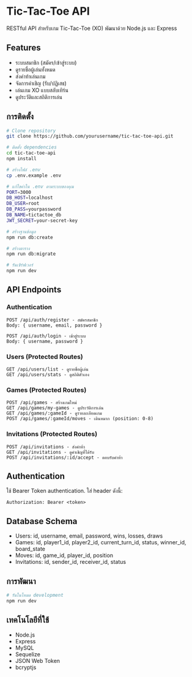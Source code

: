 # Tic-Tac-Toe API

RESTful API สำหรับเกม Tic-Tac-Toe (XO) พัฒนาด้วย Node.js และ Express

## Features

- ระบบสมาชิก (สมัคร/เข้าสู่ระบบ)
- ดูรายชื่อผู้เล่นทั้งหมด
- ส่งคำท้าเล่นเกม
- จัดการคำเชิญ (รับ/ปฏิเสธ)
- เล่นเกม XO แบบสลับเทิร์น
- ดูประวัติและสถิติการเล่น

## การติดตั้ง

```bash
# Clone repository
git clone https://github.com/yourusername/tic-tac-toe-api.git

# ติดตั้ง dependencies
cd tic-tac-toe-api
npm install

# สร้างไฟล์ .env
cp .env.example .env

# แก้ไขค่าใน .env ตามระบบของคุณ
PORT=3000
DB_HOST=localhost
DB_USER=root
DB_PASS=yourpassword
DB_NAME=tictactoe_db
JWT_SECRET=your-secret-key

# สร้างฐานข้อมูล
npm run db:create

# สร้างตาราง
npm run db:migrate

# รันเซิร์ฟเวอร์
npm run dev
```

## API Endpoints

### Authentication
```
POST /api/auth/register - สมัครสมาชิก
Body: { username, email, password }

POST /api/auth/login - เข้าสู่ระบบ
Body: { username, password }
```

### Users (Protected Routes)
```
GET /api/users/list - ดูรายชื่อผู้เล่น
GET /api/users/stats - ดูสถิติตัวเอง
```

### Games (Protected Routes)
```
POST /api/games - สร้างเกมใหม่
GET /api/games/my-games - ดูประวัติการเล่น
GET /api/games/:gameId - ดูรายละเอียดเกม
POST /api/games/:gameId/moves - เดินหมาก (position: 0-8)
```

### Invitations (Protected Routes)
```
POST /api/invitations - ส่งคำท้า
GET /api/invitations - ดูคำเชิญที่ได้รับ
POST /api/invitations/:id/accept - ตอบรับคำท้า
```

## Authentication

ใช้ Bearer Token authentication. ใส่ header ดังนี้:
```
Authorization: Bearer <token>
```

## Database Schema

- Users: id, username, email, password, wins, losses, draws
- Games: id, player1_id, player2_id, current_turn_id, status, winner_id, board_state
- Moves: id, game_id, player_id, position
- Invitations: id, sender_id, receiver_id, status

## การพัฒนา

```bash
# รันในโหมด development
npm run dev
```

## เทคโนโลยีที่ใช้

- Node.js
- Express
- MySQL
- Sequelize
- JSON Web Token
- bcryptjs
